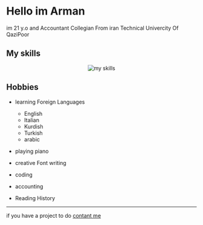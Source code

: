 # Hello im Arman

im 21 y.o and Accountant Collegian From iran
Technical Univercity Of QaziPoor

## My skills
<p align="center">
  <img src="https://skillicons.dev/icons?i=html,css,sass,gulp,js,php,mysql,git&perline=10" alt="my skills"/>
</p>

## Hobbies
- learning Foreign Languages
    - English
    - Italian
    - Kurdish
    - Turkish
    - arabic

- playing piano
- creative Font writing
- coding
- accounting
- Reading History
---
if you have a project to do [contant me](mailto:parastooholding@gmail.com)
